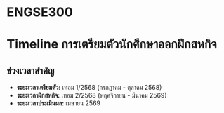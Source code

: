 # ENGSE300

# Timeline การเตรียมตัวนักศึกษาออกฝึกสหกิจ

## ช่วงเวลาสำคัญ
- **ระยะเวลาเตรียมตัว:** เทอม 1/2568 (กรกฎาคม - ตุลาคม 2568)
- **ระยะเวลาฝึกสหกิจ:** เทอม 2/2568 (พฤศจิกายน - มีนาคม 2569)
- **ระยะเวลาประเมินผล:** เมษายน 2569
